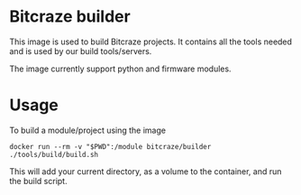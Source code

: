 # Bitcraze builder

This image is used to build Bitcraze projects. It contains all the tools needed
and is used by our build tools/servers.

The image currently support python and firmware modules.

# Usage

To build a module/project using the image

    docker run --rm -v "$PWD":/module bitcraze/builder ./tools/build/build.sh

This will add your current directory, as a volume to the container, and run the
build script.
